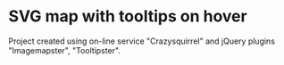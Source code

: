 # SVG map with tooltips on hover

Project created using on-line service "Crazysquirrel" and jQuery plugins "Imagemapster", "Tooltipster".

